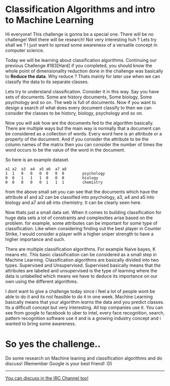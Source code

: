 # Classification Algorithms and intro to Machine Learning
<div class="md"><p>Hi everyone! This challenge is gonna be a special one. There will be no challenge! Well there will be research! Not very interesting huh ? Lets try shall we ? I just want to spread some awareness of a versatile concept in computer science.</p>
<p>Today we will be learning about classification algorithms. Continuing our previous Challenge #183[Hard] if you completed, you should know the whole point of dimensionality reduction done in the challenge was basically to <strong>Reduce the data</strong>. Why reduce ? Thats mainly for later use when we can classify the data to its separate classes.</p>
<p>Lets try to understand classification. Consider it in this way. Say you have sets of documents. Some are history documents, Some biology, Some psychology and so on. The web is full of documents. Now if you want to design a search of what does every document classify to then we can consider the classes to be history, biology, psychology and so on.</p>
<p>Now you will ask how are the documents fed to the algorithm basically. There are multiple ways but the main way is normally that a document can be considered as a collection of words. Every word here is an attribute or a property of the document. And if you consider the attribute to be the column names of the matrix then you can consider the number of times the word occurs to be the value of the word in the document. </p>
<p>So here is an example dataset.</p>
<pre><code>a1 a2  a3  a4  a5 a6  a7 a8
1  1   0   0   0  0   0  0        psychology
0  0   1   1   1  0   0  0        biology
0  0   0   0   0  1   1  1        chemistry
</code></pre>
<p>from the above small set you can see that the documents which have the attribute a1 and a2 can be classified into psychology, a3, a4 and a5 into biology and a7 and a8 into chemistry. It can be clearly seen here.</p>
<p>Now thats just a small data set. When it comes to building classification for huge data sets a lot of constraints and complexities arise based on the problem. for example, some attributes can be important for some type of classification. Like when considering finding out the best player in Counter Strike, I would consider a player with a higher sniper strength to have a higher importance and such.</p>
<p>There are multiple classification algorithms. For example Naive bayes, K means etc. This basic classification can be considered as a small step in Machine Learning. Classification algorithms are basically divided into two types. Supervised and Unsupervised. Supervised basically means that the attributes are labeled and unsupervised is the type of learning where the data is unlabelled which means we have to deduce its importance on our own using the different algorithms.</p>
<p>I dont want to give a challenge today since i feel a lot of people wont be able to do it and its not feasible to do it in one week. Machine Learning basically means that your algorithm <em>learns</em> the data and you predict classes. Its a difficult concept but very interesting. All top companies use it. You can see from google to facebook to uber to intel, every face recognition, search, pattern recognition software use it and is a growing industry concept and i wanted to bring some awareness.</p>
<h1>So yes the challenge..</h1>
<p>Do some research on Machine leaning and classification algorithms and do discuss! (Remember Google is your best friend! :D)</p>
<hr/>
<p><a href="http://www.reddit.com/r/dailyprogrammer/comments/2dtqr7/psa_rdailyprogrammer_irc_channel/">You can discuss in the IRC Channel too!</a></p>
</div>
